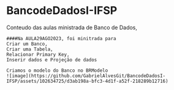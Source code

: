 # BancodeDadosI-IFSP
Conteudo das aulas ministrada de Banco de Dados, 


```
####Na AULA29AGO2023, foi minitrada para
Criar um Banco, 
Criar uma Tabela, 
Relacionar Primary Key, 
Inserir dados e Projeção de dados

Criamos o modelo do Banco no BRModelo
![image](https://github.com/GabrielAlvesGit/BancodeDadosI-IFSP/assets/102634725/d3ab198a-bfc3-4d1f-a52f-218289b12716)

```
